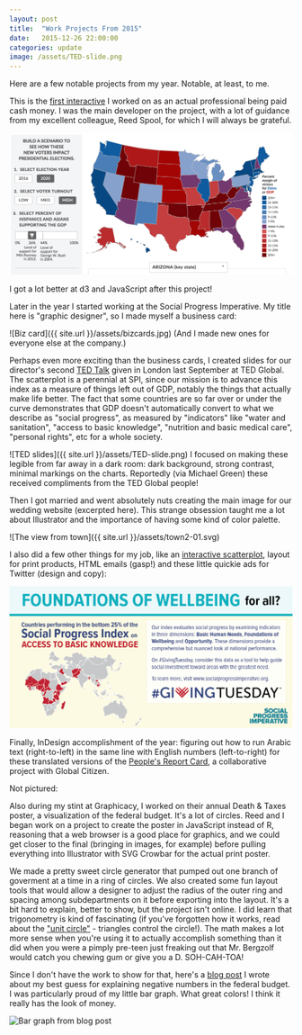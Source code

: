 ```yaml
---
layout: post
title:  "Work Projects From 2015"
date:   2015-12-26 22:00:00
categories: update
image: /assets/TED-slide.png
---
```


Here are a few notable projects from my year. Notable, at least, to me.

This is the [first interactive](http://www.renewoureconomy.org/voterinteractive/) I worked on as an actual professional being paid cash money. I was the main developer on the project, with a lot of guidance from my excellent colleague, Reed Spool, for which I will always be grateful.

[![Screenshot of map](/assets/elexmap.png)](http://www.renewoureconomy.org/voterinteractive/)

I got a lot better at d3 and JavaScript after this project!

Later in the year I started working at the Social Progress Imperative. My title here is "graphic designer", so I made myself a business card:

![Biz card]({{ site.url }}/assets/bizcards.jpg)
(And I made new ones for everyone else at the company.)


Perhaps even more exciting than the business cards, I created slides for our director's second [TED Talk](https://www.ted.com/talks/michael_green_how_we_can_make_the_world_a_better_place_by_2030?language=en) given in London last September at TED Global. The scatterplot is a perennial at SPI, since our mission is to advance this index as a measure of things left out of GDP, notably the things that actually make life better. The fact that some countries are so far over or under the curve demonstrates that GDP doesn't automatically convert to what we describe as "social progress", as measured by "indicators" like "water and sanitation", "access to basic knowledge", "nutrition and basic medical care", "personal rights", etc for a whole society.

![TED slides]({{ site.url }}/assets/TED-slide.png)
I focused on making these legible from far away in a dark room: dark background, strong contrast, minimal markings on the charts. Reportedly (via Michael Green) these received compliments from the TED Global people!

Then I got married and went absolutely nuts creating the main image for our wedding website (excerpted here). This strange obsession taught me a lot about Illustrator and the importance of having some kind of color palette.

![The view from town]({{ site.url }}/assets/town2-01.svg)

I also did a few other things for my job, like an [interactive scatterplot](http://www.socialprogressimperative.org/blog/posts/do-smoking-habits-change-with-social-progress), layout for print products, HTML emails (gasp!) and these little quickie ads for Twitter (design and copy):

[![#givingtuesday ads](/assets/access-basic-know.png)](https://twitter.com/socprogress/status/671728387984109568)

Finally, InDesign accomplishment of the year: figuring out how to run Arabic text (right-to-left) in the same line with English numbers (left-to-right) for these translated versions of the [People's Report Card](https://twitter.com/socprogress/status/680359982076944384), a collaborative project with Global Citizen.




Not pictured:

Also during my stint at Graphicacy, I worked on their annual Death & Taxes poster, a visualization of the federal budget. It's a lot of circles. Reed and I began work on a project to create the poster in JavaScript instead of R, reasoning that a web browser is a good place for graphics, and we could get closer to the final (bringing in images, for example) before pulling everything into Illustrator with SVG Crowbar for the actual print poster. 

We made a pretty sweet circle generator that pumped out one branch of goverment at a time in a ring of circles. We also created some fun layout tools that would allow a designer to adjust the radius of the outer ring and spacing among subdepartments on it before exporting into the layout. It's a bit hard to explain, better to show, but the project isn't online. I did learn that trigonometry is kind of fascinating (if you've forgotten how it works, read about the ["unit circle"](https://processing.org/tutorials/trig/) - triangles control the circle!). The math makes a lot more sense when you're using it to actually accomplish something than it did when you were a pimply pre-teen just freaking out that Mr. Bergzolf would catch you chewing gum or give you a D. SOH-CAH-TOA!

Since I don't have the work to show for that, here's a [blog post](http://graphicacy.com/can-raw-data-be-cooked/) I wrote about my best guess for explaining negative numbers in the federal budget. I was particularly proud of my little bar graph. What great colors! I think it really has the look of money.

![Bar graph from blog post](http://graphicacy.com/wp-content/uploads/2015/05/crimevictimsfund.png)





